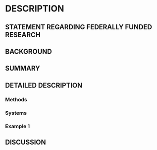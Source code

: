 # DESCRIPTION

## STATEMENT REGARDING FEDERALLY FUNDED RESEARCH

## BACKGROUND

## SUMMARY

## DETAILED DESCRIPTION

### Methods

### Systems

### Example 1

## DISCUSSION


